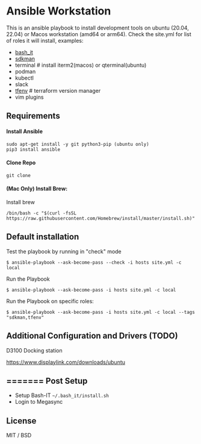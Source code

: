 Ansible Workstation
=======================

This is an ansible playbook to install development tools on
ubuntu (20.04, 22.04) or Macos workstation (amd64 or arm64).
Check the site.yml for list of roles it will install, examples:

  - [bash_it](https://github.com/Bash-it/bash-it)
  - [sdkman](https://sdkman.io/)
  - terminal # install iterm2(macos) or qterminal(ubuntu)
  - podman
  - kubectl
  - slack
  - [tfenv](https://github.com/tfutils/tfenv) # terraform version manager
  - vim plugins

Requirements
-----------

#### Install Ansible

```
sudo apt-get install -y git python3-pip (ubuntu only)
pip3 install ansible
```

#### Clone Repo

```
git clone
```

#### (Mac Only) Install Brew:

Install brew

```
/bin/bash -c "$(curl -fsSL https://raw.githubusercontent.com/Homebrew/install/master/install.sh)"
```

Default installation
--------------------

Test the playbook by running in "check" mode

```
$ ansible-playbook --ask-become-pass --check -i hosts site.yml -c local
```

Run the Playbook

```
$ ansible-playbook --ask-become-pass -i hosts site.yml -c local
```

Run the Playbook on specific roles:

```
$ ansible-playbook --ask-become-pass -i hosts site.yml -c local --tags "sdkman,tfenv"
```

Additional Configuration and Drivers (TODO)
------------------------------------

D3100 Docking station

https://www.displaylink.com/downloads/ubuntu

=======
Post Setup
----------

 * Setup Bash-IT `~/.bash_it/install.sh`
 * Login to Megasync


License
-------

MIT / BSD
